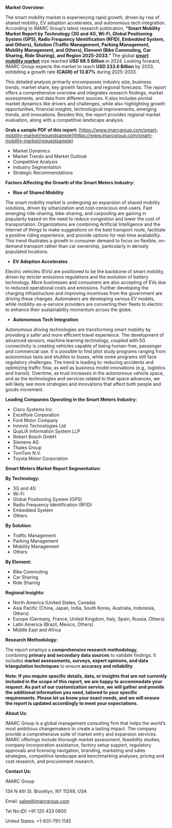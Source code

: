 **Market Overview:**

The smart mobility market is experiencing rapid growth, driven by rise of shared mobility, EV adoption accelerates, and autonomous tech integration. According to IMARC Group’s latest research publication, **“Smart Mobility Market Report by Technology (3G and 4G, Wi-Fi, Global Positioning System (GPS), Radio Frequency Identification (RFID), Embedded System, and Others), Solution (Traffic Management, Parking Management, Mobility Management, and Others), Element (Bike Commuting, Car Sharing, Ride Sharing), and Region 2025-2033.”** The global **[smart mobility market](https://www.imarcgroup.com/smart-mobility-market)** size reached **USD 68.5 Billion** in 2024. Looking forward, IMARC Group expects the market to reach **USD 233.6 Billion** by 2033, exhibiting a growth rate **(CAGR) of 13.87%** during 2025-2033.

This detailed analysis primarily encompasses industry size, business trends, market share, key growth factors, and regional forecasts. The report offers a comprehensive overview and integrates research findings, market assessments, and data from different sources. It also includes pivotal market dynamics like drivers and challenges, while also highlighting growth opportunities, financial insights, technological improvements, emerging trends, and innovations. Besides this, the report provides regional market evaluation, along with a competitive landscape analysis.

**Grab a sample PDF of this report:** [https://www.imarcgroup.com/smart-mobility-market/requestsample](https://www.imarcgroup.com/smart-mobility-market/requestsample)

*   Market Dynamics
*   Market Trends and Market Outlook
*   Competitive Analysis
*   Industry Segmentation
*   Strategic Recommendations

**Factors Affecting the Growth of the Smart Meters Industry:**

*   **Rise of Shared Mobility**

The smart mobility market is undergoing an expansion of shared mobility solutions, driven by urbanization and cost-conscious end-users. Fast emerging ride-sharing, bike-sharing, and carpooling are gaining in popularity based on the need to reduce congestion and lower the cost of transportation. Organizations are combining Artificial Intelligence and the Internet of things to make suggestions on the best transport route, facilitate a positive riding experience, and provide options for real-time availability. This trend illustrates a growth in consumer demand to focus on flexible, on-demand transport rather than car ownership, particularly in densely populated locations.

*   **EV Adoption Accelerates**

Electric vehicles (EVs) are positioned to be the backbone of smart mobility, driven by stricter emissions regulations and the evolution of battery technology. More businesses and consumers are also accepting of EVs due to reduced operational costs and emissions. Further developing the charging infrastructure and improving incentives from the government are driving these changes. Automakers are developing various EV models, while mobility-as-a-service providers are converting their fleets to electric to enhance their sustainability momentum across the globe.

*   **Autonomous Tech Integration**

Autonomous driving technologies are transforming smart mobility by providing a safer and more efficient travel experience. The development of advanced sensors, machine learning technology, coupled with 5G connectivity is creating vehicles capable of being human-free, passenger and commercial use. It is possible to find pilot study programs ranging from autonomous taxis and shuttles to buses, while some programs still face regulatory challenges. The trend is leading to: reducing accidents and optimizing traffic flow, as well as business model innovations (e.g,. logistics and transit). Overtime, as trust increases in the autonomous vehicle space, and as the technologies and services related to that space advances, we will likely see more strategies and innovations that affect both people and goods movement.

**Leading Companies Operating in the Smart Meters Industry:**

*   Cisco Systems Inc.
*   Excelfore Corporation
*   Ford Motor Company
*   Innoviz Technologies Ltd
*   QuaLiX Information System LLP
*   Robert Bosch GmbH
*   Siemens AG
*   Thales Group
*   TomTom N.V.
*   Toyota Motor Corporation

**Smart Meters Market Report Segmentation:**

**By Technology:**

*   3G and 4G
*   Wi-Fi
*   Global Positioning System (GPS)
*   Radio Frequency Identification (RFID)
*   Embedded System
*   Others

**By Solution:**

*   Traffic Management
*   Parking Management
*   Mobility Management
*   Others

**By Element:**

*   Bike Commuting
*   Car Sharing
*   Ride Sharing

**Regional Insights:**

*   North America (United States, Canada)
*   Asia Pacific (China, Japan, India, South Korea, Australia, Indonesia, Others)
*   Europe (Germany, France, United Kingdom, Italy, Spain, Russia, Others)
*   Latin America (Brazil, Mexico, Others)
*   Middle East and Africa

**Research Methodology:**

The report employs a **comprehensive research methodology**, combining **primary and secondary data sources** to validate findings. It includes **market assessments, surveys, expert opinions, and data triangulation techniques** to ensure **accuracy and reliability**.

**Note: If you require specific details, data, or insights that are not currently included in the scope of this report, we are happy to accommodate your request. As part of our customization service, we will gather and provide the additional information you need, tailored to your specific requirements. Please let us know your exact needs, and we will ensure the report is updated accordingly to meet your expectations.**

**About Us:**

IMARC Group is a global management consulting firm that helps the world’s most ambitious changemakers to create a lasting impact. The company provide a comprehensive suite of market entry and expansion services. IMARC offerings include thorough market assessment, feasibility studies, company incorporation assistance, factory setup support, regulatory approvals and licensing navigation, branding, marketing and sales strategies, competitive landscape and benchmarking analyses, pricing and cost research, and procurement research.

**Contact Us:**

IMARC Group

134 N 4th St. Brooklyn, NY 11249, USA

Email: sales@imarcgroup.com

Tel No:(D) +91 120 433 0800

United States: +1-631-791-1145
